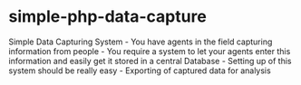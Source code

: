 # simple-php-data-capture
Simple Data Capturing System  - You have agents in the field capturing information from people - You require a system to let your agents enter this information and easily get it stored in a central Database - Setting up of this system should be really easy  - Exporting of captured data for analysis 
